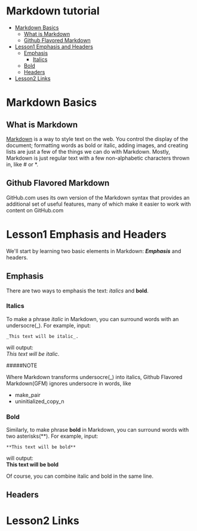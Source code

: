 # Markdown tutorial

* [Markdown Basics](#markdown-basics)
    * [What is Markdown](#what-is-markdown)
    * [Github Flavored Markdown](#github-flavored-markdown)
* [Lesson1 Emphasis and Headers](#lesson1-emphasis-and-headers)
    * [Emphasis](#emphasis)
		* [Italics](#italics)
    * [Bold](#bold)
    * [Headers](#headers)
* [Lesson2 Links](#lesson2-links)

# Markdown Basics


## What is Markdown

[Markdown](daringfireball.net/project/markdown) is a way to style text on the web. You control the display of the document; formatting words as bold or italic, adding images, and creating lists are just a few of the things we can do with Markdown. Mostly, Markdown is just regular text with a few non-alphabetic characters thrown in, like # or *.

## Github Flavored Markdown

GitHub.com uses its own version of the Markdown syntax that provides an additional set of
useful features, many of which make it easier to work with content on GitHub.com

# Lesson1 Emphasis and Headers

We'll start by learning two basic elements in Markdown: **_Emphasis_** and headers.

## Emphasis

There are two ways to emphasis the text: _italics_ and **bold**.

### Italics

To make a phrase _italic_ in Markdown, you can surround words with an undersocre(_).
For example, input:
```
_This text will be italic_.
```

will output:  
  _This text will be italic_.

#####NOTE

Where Markdown transforms undersocre(_) into italics, Github Flavored Markdown(GFM) ignores undersocre in words, like
* make_pair
* uninitialized_copy_n

### Bold

Similarly, to make phrase **bold** in Markdown, you can surround words with two asterisks(**).
For example, input:
```
**This text will be bold**
```

will output:  
  **This text will be bold**

Of course, you can combine italic and bold in the same line.

## Headers

# Lesson2 Links
